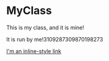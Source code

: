 # MyClass
This is my class, and it is mine!

It is run by me!3109287309870198273

[I'm an inline-style link](https://www.google.com)
